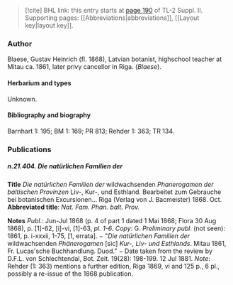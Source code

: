 > [!cite] BHL link: this entry starts at [page 190](https://www.biodiversitylibrary.org/item/103859#page/200/mode/1up) of TL-2 Suppl. II.
> Supporting pages: [[Abbreviations|abbreviations]], [[Layout key|layout key]].

### Author

Blaese, Gustav Heinrich (fl. 1868), Latvian botanist, highschool teacher at Mitau ca. 1861, later privy cancellor in Riga. (*Blaese*).

#### Herbarium and types

Unknown.

#### Bibliography and biography

Barnhart 1: 195; BM 1: 169; PR 813; Rehder 1: 363; TR 134.

### Publications

##### n.21.404. Die natürlichen Familien der

**Title**
*Die natürlichen Familien der* wildwachsenden *Phanerogamen der baltischen Provinzen* Liv-, Kur-, und Esthland. Bearbeitet zum Gebrauche bei botanischen Excursionen... Riga (Verlag von J. Bacmeister) 1868. Oct.
**Abbreviated title**: *Nat. Fam. Phan. balt. Prov.*

**Notes**
*Publ*.: Jun-Jul 1868 (p. 4 of part 1 dated 1 Mai 1868; Flora 30 Aug 1868), p. \[1\]-62, \[i\]-vi, \[1\]-63, *pl. 1-6.* *Copy*: G.
*Preliminary publ*. (not seen): 1861, p. i-xxxii, 1-75, \[1, errata\]. − "*Die natürlichen Familien der* wildwachsenden *Phänerogamen* \[sic\] *Kur-, Liv- und Esthlands*. Mitau 1861, Fr. Lucas'sche Buchhandlung. Duod." − Date taken from the review by D.F.L. von Schlechtendal, Bot. Zeit. 19(28): 198-199. 12 Jul 1881.
*Note*: Rehder (1: 363) mentions a further edition, Riga 1869, vi and 125 p., 6 pl., possibly a re-issue of the 1868 publication.

